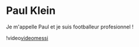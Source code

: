 # Paul Klein

Je m'appelle Paul et je suis footballeur profesionnel !

!video[videomessi](./giphy1.gif)